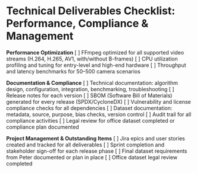 # Technical Deliverables Checklist: Performance, Compliance & Management

**Performance Optimization**
[ ] FFmpeg optimized for all supported video streams (H.264, H.265, AV1, with/without B-frames)
[ ] CPU utilization profiling and tuning for entry-level and high-end hardware
[ ] Throughput and latency benchmarks for 50–500 camera scenarios

**Documentation & Compliance**
[ ] Technical documentation: algorithm design, configuration, integration, benchmarking, troubleshooting
[ ]  Release notes for each version
[ ] SBOM (Software Bill of Materials) generated for every release (SPDX/CycloneDX)
[ ] Vulnerability and license compliance checks for all dependencies
[ ] Dataset documentation: metadata, source, purpose, bias checks, version control
[ ] Audit trail for all compliance activities
[ ] Legal review for office dataset completed or compliance plan documented

**Project Management & Outstanding Items**
[ ] Jira epics and user stories created and tracked for all deliverables
[ ] Sprint completion and stakeholder sign-off for each release phase
[ ] Final dataset requirements from Peter documented or plan in place
[ ] Office dataset legal review completed
